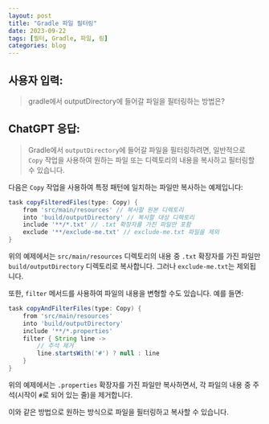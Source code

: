 ```yaml
---
layout: post
title: "Gradle 파일 필터링"
date: 2023-09-22
tags: [필터, Gradle, 파일, 링]
categories: blog
---
```


## 사용자 입력:
> gradle에서 outputDirectory에 들어갈 파일을 필터링하는 방법은?

## ChatGPT 응답:
> Gradle에서 `outputDirectory`에 들어갈 파일을 필터링하려면, 일반적으로 `Copy` 작업을 사용하여 원하는 파일 또는 디렉토리의 내용을 복사하고 필터링할 수 있습니다. 

다음은 `Copy` 작업을 사용하여 특정 패턴에 일치하는 파일만 복사하는 예제입니다:

```groovy
task copyFilteredFiles(type: Copy) {
    from 'src/main/resources' // 복사할 원본 디렉토리
    into 'build/outputDirectory' // 복사할 대상 디렉토리
    include '**/*.txt' // .txt 확장자를 가진 파일만 포함
    exclude '**/exclude-me.txt' // exclude-me.txt 파일을 제외
}
```

위의 예제에서는 `src/main/resources` 디렉토리의 내용 중 `.txt` 확장자를 가진 파일만 `build/outputDirectory` 디렉토리로 복사합니다. 그러나 `exclude-me.txt`는 제외됩니다.

또한, `filter` 메서드를 사용하여 파일의 내용을 변형할 수도 있습니다. 예를 들면:

```groovy
task copyAndFilterFiles(type: Copy) {
    from 'src/main/resources'
    into 'build/outputDirectory'
    include '**/*.properties'
    filter { String line -> 
        // 주석 제거
        line.startsWith('#') ? null : line 
    }
}
```

위의 예제에서는 `.properties` 확장자를 가진 파일만 복사하면서, 각 파일의 내용 중 주석(시작이 `#`로 되어 있는 줄)을 제거합니다.

이와 같은 방법으로 원하는 방식으로 파일을 필터링하고 복사할 수 있습니다.

